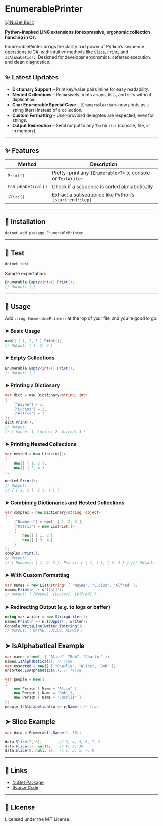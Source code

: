 # EnumerablePrinter

[![NuGet Build](https://github.com/wblackmon/EnumerablePrinter/actions/workflows/build.yml/badge.svg)](https://github.com/wblackmon/EnumerablePrinter/actions/workflows/build.yml)

**Python-inspired LINQ extensions for expressive, ergonomic collection handling in C#.**

EnumerablePrinter brings the clarity and power of Python’s sequence operations to C#, with intuitive methods like `Slice`, `Print`, and `IsAlphabetical`. Designed for developer ergonomics, deferred execution, and clean diagnostics.

## ✨ Latest Updates

- **Dictionary Support** – Print key/value pairs inline for easy readability.  
- **Nested Collections** – Recursively prints arrays, lists, and sets without duplication.  
- **Char Enumerable Special Case** – `IEnumerable<char>` now prints as a string literal instead of a collection.  
- **Custom Formatting** – User‑provided delegates are respected, even for strings.  
- **Output Redirection** – Send output to any `TextWriter` (console, file, or in‑memory).  

---

## ✨ Features

| Method             | Description                                                  |
|--------------------|--------------------------------------------------------------|
| `Print()`          | Pretty-print any `IEnumerable<T>` to console or `TextWriter` |
| `IsAlphabetical()` | Check if a sequence is sorted alphabetically                 |
| `Slice()`          | Extract a subsequence like Python’s `[start:end:step]`  

---

## 🚀 Installation

```bash
dotnet add package EnumerablePrinter
```

---

## 🧪 Test

```bash
dotnet test
```

Sample expectation:

```csharp
Enumerable.Empty<int>().Print();
// Output: { }
```

---

## 🧰 Usage

Add `using EnumerablePrinter;` at the top of your file, and you're good to go.

### ➤ Basic Usage

```csharp
new[] { 1, 2, 3 }.Print();
// Output: { 1, 2, 3 }
```

### ➤ Empty Collections

```csharp
Enumerable.Empty<int>().Print();
// Output: { }
```

### ➤ Printing a Dictionary

```csharp
var dict = new Dictionary<string, int>
{
    ["Wayne"] = 1,
    ["Lucius"] = 2,
    ["Alfred"] = 3
};
dict.Print();
// Output:
// { Wayne: 1, Lucius: 2, Alfred: 3 }
```

### ➤ Printing Nested Collections

```csharp
var nested = new List<int[]>
{
    new[] { 1, 2 },
    new[] { 3, 4 }
};

nested.Print();
// Output:
// { { 1, 2 }, { 3, 4 } }
```

### ➤ Combining Dictionaries and Nested Collections

```csharp
var complex = new Dictionary<string, object>
{
    ["Numbers"] = new[] { 1, 2, 3 },
    ["Matrix"] = new List<int[]>
    {
        new[] { 1, 2 },
        new[] { 3, 4 }
    }
};
complex.Print();
// Output:
// { Numbers: { 1, 2, 3 }, Matrix: { { 1, 2 }, { 3, 4 } } }// Output:

```

### ➤ With Custom Formatting

```csharp
var names = new List<string> { "Wayne", "Lucius", "Alfred" };
names.Print(n => $"[{n}]");
// Output: { [Wayne], [Lucius], [Alfred] }
```

### ➤ Redirecting Output (e.g. to logs or buffer)

```csharp
using var writer = new StringWriter();
names.Print(n => n.ToUpper(), writer);
Console.WriteLine(writer.ToString());
// Output: { WAYNE, LUCIUS, ALFRED }
```

## ➤ IsAlphabetical Example

```csharp
var names = new[] { "Alice", "Bob", "Charlie" };
names.IsAlphabetical(); // true
var unsorted = new[] { "Charlie", "Alice", "Bob" };
unsorted.IsAlphabetical(); // false

var people = new[]
{
    new Person { Name = "Alice" },
    new Person { Name = "Bob" },
    new Person { Name = "Charlie" }
};
people.IsAlphabetical(p => p.Name); // true
```

## ➤ Slice Example

```csharp
var data = Enumerable.Range(1, 10);

data.Slice(2, 8);        // 3, 4, 5, 6, 7, 8
data.Slice(-3, null);    // 8, 9, 10
data.Slice(0, null, 2);  // 1, 3, 5, 7, 9
```
---

## 🔗 Links

- [NuGet Package](https://www.nuget.org/packages/EnumerablePrinter)
- [Source Code](https://github.com/wblackmon/EnumerablePrinter)

---

## 📝 License

Licensed under the MIT License.
